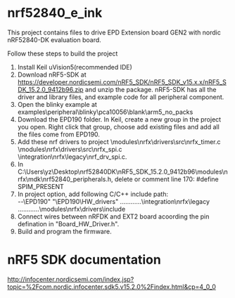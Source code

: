 # nrf52840_e_ink

This project contains files to drive EPD Extension board GEN2  with nordic nRF52840-DK  evaluation board. 

Follow these steps to build the project
1. Install Keil uVision5(recommended IDE)
2. Download nRF5-SDK at  https://developer.nordicsemi.com/nRF5_SDK/nRF5_SDK_v15.x.x/nRF5_SDK_15.2.0_9412b96.zip and unzip the package. nRF5-SDK has all the driver and library files, and example code for all peripheral component.
3. Open the blinky example at examples\peripheral\blinky\pca10056\blank\arm5_no_packs
4. Download the EPD190 folder. In Keil, create a new group in the project you open. Right click that group, choose add existing files and add all the files come from EPD190.
5. Add these nrf drivers to project
    \modules\nrfx\drivers\src\nrfx_timer.c
    \modules\nrfx\drivers\src\nrfx_spi.c
    \integration\nrfx\legacy\nrf_drv_spi.c.
6. In C:\Users\yz\Desktop\nrf52840DK\nRF5_SDK_15.2.0_9412b96\modules\nrfx\mdk\nrf52840_peripherals.h, delete or comment line 170:            #define SPIM_PRESENT
7. In project option, add following C/C++ include path:   
  --\EPD190"
  "\EPD190\HW_drivers"
  ..\..\..\..\..\..\integration\nrfx\legacy
  ..\..\..\..\..\..\modules\nrfx\drivers\include
8. Connect wires between nRFDK and EXT2 board acoording the pin defination in "Board_HW_Driver.h".
9. Build and program the firmware.

# nRF5 SDK documentation
http://infocenter.nordicsemi.com/index.jsp?topic=%2Fcom.nordic.infocenter.sdk5.v15.2.0%2Findex.html&cp=4_0_0
